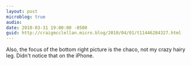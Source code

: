 ```yaml
---
layout: post
microblog: true
audio: 
date: 2010-03-31 19:00:00 -0500
guid: http://craigmcclellan.micro.blog/2010/04/01/t11446284327.html
---
```

Also, the focus of the bottom right picture is the chaco, not my crazy hairy leg.  Didn't notice that on the iPhone.
